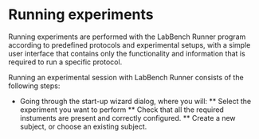 # Running experiments

Running experiments are performed with the LabBench Runner program according to predefined protocols and experimental setups, with a simple user interface that contains only the functionality and information that is required to run a specific protocol.

Running an experimental session with LabBench Runner consists of the following steps:

* Going through the start-up wizard dialog, where you will:
** Select the experiment you want to perform
** Check that all the required instuments are present and correctly configured.
** Create a new subject, or choose an existing subject.

